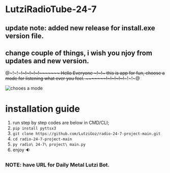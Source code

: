 # LutziRadioTube-24-7
## update note: added new release for install.exe version file. 
## change couple of things, i wish you njoy from updates and new version.
@~!~!~~~~~!~!~!~!~!~~~~~~~ Hello Everyone ~!~!~ this is app for fun, choose a mode for listening what ever you feel. ~~~~~~~!~!~!~!~!~~~~~!~!~@

![chooes a mode](https://user-images.githubusercontent.com/45577616/123687260-01423980-d851-11eb-97dd-fdbc223c393d.png)


# installation guide
1. run step by step codes are below in CMD/CLI;
2. `pip install pyttsx3`
3. `git clone https://github.com/LutziGoz/radio-24-7-project-main.git`
4. `cd radio-24-7-project-main`
5. `py radio\ 24-7\ project\ main.py`
6. enjoy :sound:


### NOTE: have URL for Daily Metal Lutzi Bot.

